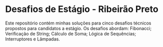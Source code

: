 # Desafios de Estágio - Ribeirão Preto

Este repositório contém minhas soluções para cinco desafios técnicos propostos para candidatos a estágio. Os desafios abordam: Fibonacci; Verificação de String; Cálculo de Soma; Lógica de Sequências; Interruptores e Lâmpadas.
